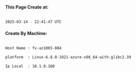 
   
#### This Page Create at:

```bash

2025-03-14 - 22:41:47 UTC

```

#### Create By Machine:

```bash

Host Name : fv-az1065-884

platform  : Linux-6.8.0-1021-azure-x86_64-with-glibc2.39

Ip Local  : 10.1.0.160

```

